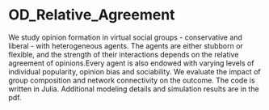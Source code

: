 # OD_Relative_Agreement
We study opinion formation in virtual social groups - conservative and liberal - with heterogeneous agents. The agents are either stubborn or flexible, 
and the strength of their interactions depends on the relative agreement of opinions.Every agent is also endowed with varying levels of individual 
popularity, opinion bias and sociability. We evaluate the impact of group composition and network connectivity on the outcome. The code is written in 
Julia. Additional modeling details and simulation results are in the pdf.
